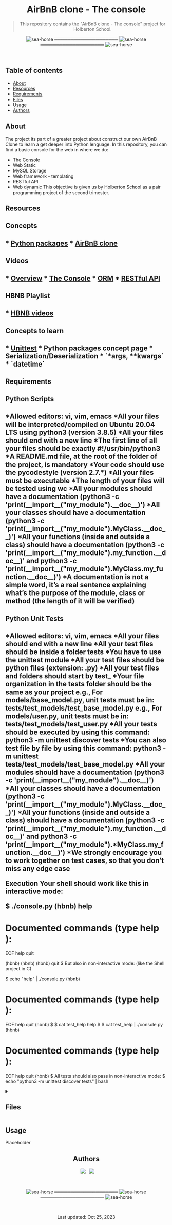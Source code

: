 <div align="center">
  
<h1> AirBnB clone - The console </h1>

> This repository contains the "AirBnB clone - The console" project for Holberton School.

</div>

<div align="center">

![sea-horse](https://user-images.githubusercontent.com/110431271/229328604-b8c19c26-54e9-48d6-946f-91b0337deece.png) ════════════════════ ![sea-horse](https://user-images.githubusercontent.com/110431271/229328604-b8c19c26-54e9-48d6-946f-91b0337deece.png) ════════════════════ ![sea-horse](https://user-images.githubusercontent.com/110431271/229328604-b8c19c26-54e9-48d6-946f-91b0337deece.png)

</div>

<br>

## Table of contents
* [About](#about)
* [Resources](#resources)
* [Requirements](#requirements)
* [Files](#files)
* [Usage](#usage)
* [Authors](#authors)

## About
The project its part of a greater project about construct our own AirBnB Clone to learn a get deeper into Python lenguage. In this repository, you can find a basic console for the web in where we do:
* The Console
* Web Static
* MySQL Storage
* Web framework - templating
* RESTful API
* Web dynamic
This objective is given us by Holberton School as a pair programming project of the second trimester.

## Resources
<h2>Concepts<h2>
* <a href="https://intranet.hbtn.io/concepts/66" target="blank">Python packages</a>
* <a href="https://intranet.hbtn.io/concepts/74" target="blank">AirBnB clone</a>
<h2>Videos<h2>
* <a href="https://www.youtube.com/watch?v=QTwmCB_AWqI" target="blank">Overview</a>
* <a href="https://www.youtube.com/watch?v=jeJwRB33YNg" target="blank">The Console</a>
* <a href="https://www.youtube.com/watch?v=ZwCD8cNZk9U" target="blank">ORM</a>
* <a href="https://www.youtube.com/watch?v=LrQhULlFJdU" target="blank">RESTful API</a>
<h2>HBNB Playlist<h2>
* <a href="https://www.youtube.com/playlist?list=PLlLHfkTcnvmPOp6jv_89tRpJUMFrP-Wbi" target="blank">HBNB videos</a>
<h2>Concepts to learn<h2>
* <a href="https://docs.python.org/3.4/library/unittest.html#module-unittest" target="blank">Unittest</a>
* Python packages concept page
* Serialization/Deserialization
* `*args, **kwargs`
* `datetime`

## Requirements
<h2>Python Scripts<h2>
*Allowed editors: vi, vim, emacs
*All your files will be interpreted/compiled on Ubuntu 20.04 LTS using python3 (version 3.8.5)
*All your files should end with a new line
*The first line of all your files should be exactly #!/usr/bin/python3
*A README.md file, at the root of the folder of the project, is mandatory
*Your code should use the pycodestyle (version 2.7.*)
*All your files must be executable
*The length of your files will be tested using wc
*All your modules should have a documentation (python3 -c 'print(__import__("my_module").__doc__)')
*All your classes should have a documentation (python3 -c 'print(__import__("my_module").MyClass.__doc__)')
*All your functions (inside and outside a class) should have a documentation (python3 -c 'print(__import__("my_module").my_function.__doc__)' and python3 -c 'print(__import__("my_module").MyClass.my_function.__doc__)')
*A documentation is not a simple word, it’s a real sentence explaining what’s the purpose of the module, class or method (the length of it will be verified)

<h2>Python Unit Tests<h2>
*Allowed editors: vi, vim, emacs
*All your files should end with a new line
*All your test files should be inside a folder tests
*You have to use the unittest module
*All your test files should be python files (extension: .py)
*All your test files and folders should start by test_
*Your file organization in the tests folder should be the same as your project
e.g., For models/base_model.py, unit tests must be in: tests/test_models/test_base_model.py
e.g., For models/user.py, unit tests must be in: tests/test_models/test_user.py
*All your tests should be executed by using this command: python3 -m unittest discover tests
*You can also test file by file by using this command: python3 -m unittest tests/test_models/test_base_model.py
*All your modules should have a documentation (python3 -c 'print(__import__("my_module").__doc__)')
*All your classes should have a documentation (python3 -c 'print(__import__("my_module").MyClass.__doc__)')
*All your functions (inside and outside a class) should have a documentation (python3 -c 'print(__import__("my_module").my_function.__doc__)' and python3 -c 'print(__import__("my_module").*MyClass.my_function.__doc__)')
*We strongly encourage you to work together on test cases, so that you don’t miss any edge case

Execution
Your shell should work like this in interactive mode:

$ ./console.py
(hbnb) help

Documented commands (type help <topic>):
========================================
EOF  help  quit

(hbnb) 
(hbnb) 
(hbnb) quit
$
But also in non-interactive mode: (like the Shell project in C)

$ echo "help" | ./console.py
(hbnb)

Documented commands (type help <topic>):
========================================
EOF  help  quit
(hbnb) 
$
$ cat test_help
help
$
$ cat test_help | ./console.py
(hbnb)

Documented commands (type help <topic>):
========================================
EOF  help  quit
(hbnb) 
$
All tests should also pass in non-interactive mode: $ echo "python3 -m unittest discover tests" | bash

<details>
<summary><h2>Files</h2></summary>
        
## Files
|Files|
|---|
|[console.py](#console.py)|
<h3>In "models" folder:<h3>
|[amenity.py](#amenity.py)|
|[base_model.py](#base_model.py)|
|[city.py](#city.py)|
|[place.py](#place.py)|
|[review.py](#review.py)|
|[state.py](#state.py)|
|[user.py](#user.py)|
<h3>In "engine" folder inside "models"<h3>
|[file_storage.py](#file_storage.py)|

<a name="console.py"></a>
<h3><a href="https://github.com/Nitsu47/holbertonschool-AirBnB_clone/blob/master/console.py">console.py</a></h3>
The command interpreter 
<a name="amenity.py"></a>
<h3><a href="https://github.com/Nitsu47/holbertonschool-AirBnB_clone/blob/master/models/amenity.py">amenity.py</a></h3>
.
<a name="base_model.py"></a>
<h3><a href="https://github.com/Nitsu47/holbertonschool-AirBnB_clone/blob/master/models/base_model.py">base_model.py</a></h3>
.
<a name="city.py"></a>
<h3><a href="https://github.com/Nitsu47/holbertonschool-AirBnB_clone/blob/master/models/city.py">city.py</a></h3>
.
<a name="place.py"></a>
<h3><a href="https://github.com/Nitsu47/holbertonschool-AirBnB_clone/blob/master/models/place.py">place.py</a></h3>
.
<a name="review.py"></a>
<h3><a href="https://github.com/Nitsu47/holbertonschool-AirBnB_clone/blob/master/models/review.py">review.py</a></h3>
.
<a name="state.py"></a>
<h3><a href="https://github.com/Nitsu47/holbertonschool-AirBnB_clone/blob/master/models/state.py">state.py</a></h3>
.
<a name="user.py"></a>
<h3><a href="https://github.com/Nitsu47/holbertonschool-AirBnB_clone/blob/master/models/user.py">user.py</a></h3>
.
<a name="file_storage.py"></a>
<h3><a href="https://github.com/Nitsu47/holbertonschool-AirBnB_clone/blob/master/models/engine/file_storage.py">file_storage.py</a></h3>
.

</details>

## Usage
Placeholder

<div align="center">

## Authors
  
&ensp;[<img src="https://img.shields.io/badge/Nitsu47-%23121011.svg?style=for-the-badge&logo=github&logoColor=white">](https://github.com/Nitsu47)
&ensp;[<img src="https://img.shields.io/badge/LuciaPuppo897-%23121011.svg?style=for-the-badge&logo=github&logoColor=white">](https://github.com/LuciaPuppo897)

<br>

![sea-horse](https://user-images.githubusercontent.com/110431271/229328604-b8c19c26-54e9-48d6-946f-91b0337deece.png) ════════════════════ ![sea-horse](https://user-images.githubusercontent.com/110431271/229328604-b8c19c26-54e9-48d6-946f-91b0337deece.png) ════════════════════ ![sea-horse](https://user-images.githubusercontent.com/110431271/229328604-b8c19c26-54e9-48d6-946f-91b0337deece.png)

<br>

Last updated: Oct 25, 2023

</div>